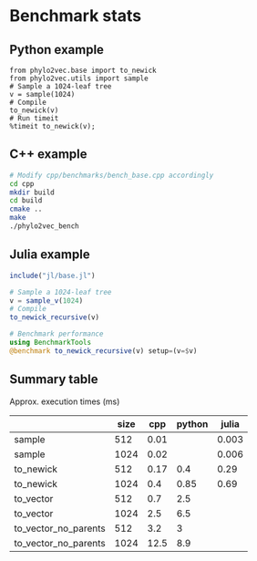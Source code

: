 # Benchmark stats

## Python example

```ipython
from phylo2vec.base import to_newick
from phylo2vec.utils import sample
# Sample a 1024-leaf tree
v = sample(1024)
# Compile
to_newick(v)
# Run timeit
%timeit to_newick(v);
```

## C++ example

```bash
# Modify cpp/benchmarks/bench_base.cpp accordingly
cd cpp
mkdir build
cd build
cmake ..
make
./phylo2vec_bench
```

## Julia example

```julia
include("jl/base.jl")

# Sample a 1024-leaf tree
v = sample_v(1024)
# Compile
to_newick_recursive(v)

# Benchmark performance
using BenchmarkTools
@benchmark to_newick_recursive(v) setup=(v=$v)
```

## Summary table

Approx. execution times (ms)

|                      | size | cpp   | python | julia |
|----------------------|------|------ |--------|-------|
| sample               | 512  | 0.01  |        | 0.003 |
| sample               | 1024 | 0.02  |        | 0.006 |
| to_newick            | 512  | 0.17  | 0.4    | 0.29  |
| to_newick            | 1024 | 0.4   | 0.85   | 0.69  |
| to_vector            | 512  | 0.7   | 2.5    |       |
| to_vector            | 1024 | 2.5   | 6.5    |       |
| to_vector_no_parents | 512  | 3.2   | 3      |       |
| to_vector_no_parents | 1024 | 12.5  | 8.9    |       |

